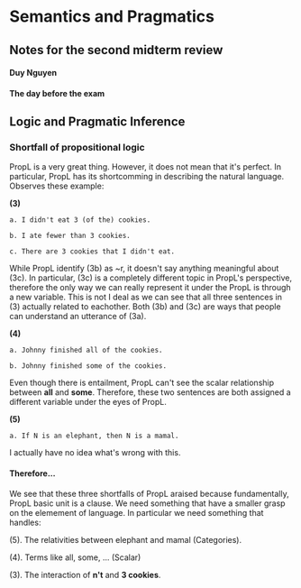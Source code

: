 # Semantics and Pragmatics
## Notes for the second midterm review
#### Duy Nguyen
#### The day before the exam

## Logic and Pragmatic Inference
### Shortfall of propositional logic
PropL is a very great thing. However, it does not mean that it's perfect. In particular, PropL has its shortcomming in describing the natural language. Observes these example:

**(3)**

    a. I didn't eat 3 (of the) cookies.
    
    b. I ate fewer than 3 cookies. 

    c. There are 3 cookies that I didn't eat. 

While PropL identify (3b) as ~r, it doesn't say anything meaningful about (3c). In particular, (3c) is a completely different topic in PropL's perspective, therefore the only way we can really represent it under the PropL is through a new variable. This is not I deal as we can see that all three sentences in (3) actually related to eachother. Both (3b) and (3c) are ways that people can understand an utterance of (3a).

**(4)**

    a. Johnny finished all of the cookies.

    b. Johnny finished some of the cookies. 

Even though there is entailment, PropL can't see the scalar relationship between **all** and **some**. Therefore, these two sentences are both assigned a different variable under the eyes of PropL.

**(5)**

    a. If N is an elephant, then N is a mamal. 

I actually have no idea what's wrong with this.

#### Therefore...
We see that these three shortfalls of PropL araised because fundamentally, PropL basic unit is a clause. We need something that have a smaller grasp on the elemement of language. In particular we need something that handles:

(5). The relativities between elephant and mamal (Categories).

(4). Terms like all, some, ... (Scalar)

(3). The interaction of **n't** and **3 cookies**. 